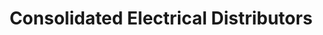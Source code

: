 ---
title: "Consolidated Electrical Distributors"
url: /scottsdale/consolidated-electrical-distributors/
shop: Elektrisch
---